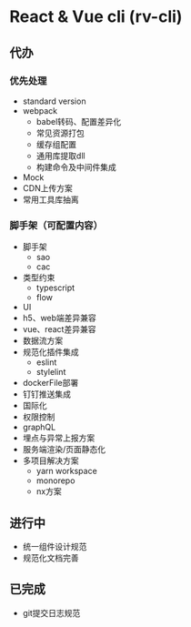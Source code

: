 # React & Vue cli (rv-cli)
## 代办
### 优先处理
- standard version
- webpack
  - babel转码、配置差异化
  - 常见资源打包
  - 缓存组配置
  - 通用库提取dll
  - 构建命令及中间件集成
- Mock
- CDN上传方案
- 常用工具库抽离

### 脚手架（可配置内容）
- 脚手架
  - sao
  - cac
- 类型约束
  - typescript
  - flow
- UI
- h5、web端差异兼容
- vue、react差异兼容
- 数据流方案
- 规范化插件集成
  - eslint
  - stylelint
- dockerFile部署
- 钉钉推送集成
- 国际化
- 权限控制
- graphQL
- 埋点与异常上报方案
- 服务端渲染/页面静态化
- 多项目解决方案
  - yarn workspace
  - monorepo
  - nx方案

## 进行中
- 统一组件设计规范
- 规范化文档完善

## 已完成
- git提交日志规范

